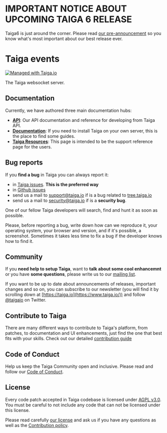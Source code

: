 # IMPORTANT NOTICE ABOUT UPCOMING TAIGA 6 RELEASE

Taiga6 is just around the corner. Please read [our pre-announcement](https://blog.taiga.io/taiga6-pre-announcement.html) so you know what's most important about our best release ever.

# Taiga events

[![Managed with Taiga.io](https://img.shields.io/badge/managed%20with-TAIGA.io-709f14.svg)](https://tree.taiga.io/project/taiga/ "Managed with Taiga.io")

The Taiga websocket server.

## Documentation

Currently, we have authored three main documentation hubs:

- **[API](https://taigaio.github.io/taiga-doc/dist/api.html)**: Our API documentation and reference for developing from Taiga API.
- **[Documentation](https://taigaio.github.io/taiga-doc/dist/)**: If you need to install Taiga on your own server, this is the place to find some guides.
- **[Taiga Resources](https://resources.taiga.io)**: This page is intended to be the support reference page for the users.

## Bug reports

If you **find a bug** in Taiga you can always report it:

- in [Taiga issues](https://tree.taiga.io/project/taiga/issues). **This is the preferred way**
- in [Github issues](https://github.com/taigaio/taiga-events/issues)
- send us a mail to support@taiga.io if is a bug related to [tree.taiga.io](https://tree.taiga.io)
- send us a mail to security@taiga.io if is a **security bug**.

One of our fellow Taiga developers will search, find and hunt it as soon as possible.

Please, before reporting a bug, write down how can we reproduce it, your operating system, your browser and version, and if it's possible, a screenshot. Sometimes it takes less time to fix a bug if the developer knows how to find it.

## Community

If you **need help to setup Taiga**, want to **talk about some cool enhancemnt** or you have **some questions**, please write us to our [mailing list](https://groups.google.com/d/forum/taigaio).

If you want to be up to date about announcements of releases, important changes and so on, you can subscribe to our newsletter (you will find it by scrolling down at [https://taiga.io](https://www.taiga.io/)) and follow [@taigaio](https://twitter.com/taigaio) on Twitter.

## Contribute to Taiga

There are many different ways to contribute to Taiga's platform, from patches, to documentation and UI enhancements, just find the one that best fits with your skills. Check out our detailed [contribution guide](https://resources.taiga.io/extend/how-can-i-contribute/)

## Code of Conduct

Help us keep the Taiga Community open and inclusive. Please read and follow our [Code of Conduct](https://github.com/taigaio/code-of-conduct/blob/master/CODE_OF_CONDUCT.md).

## License

Every code patch accepted in Taiga codebase is licensed under [AGPL v3.0](http://www.gnu.org/licenses/agpl-3.0.html). You must be careful to not include any code that can not be licensed under this license.

Please read carefully [our license](https://github.com/taigaio/taiga-events/blob/master/LICENSE) and ask us if you have any questions as well as the [Contribution policy](https://github.com/taigaio/taiga-back/blob/master/CONTRIBUTING.md).
